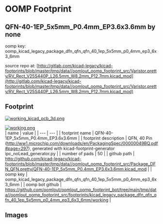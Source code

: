 # OOMP Footprint  
## QFN-40-1EP_5x5mm_P0.4mm_EP3.6x3.6mm  by none  
  
oomp key: oomp_kicad_legacy_package_dfn_qfn_qfn_40_1ep_5x5mm_p0_4mm_ep3_6x3_6mm  
  
source repo at: [http://gitlab.com/kicad-legacy/kicad-footprints/blob/master/tmp/data//oomlout_oomp_footprint_src/Varistor.pretty/RV_Rect_V25S440P_L26.5mm_W8.2mm_P12.7mm.kicad_mod](http://gitlab.com/kicad-legacy/kicad-footprints/blob/master/tmp/data//oomlout_oomp_footprint_src/Varistor.pretty/RV_Rect_V25S440P_L26.5mm_W8.2mm_P12.7mm.kicad_mod)  
## Footprint  
  
[![working_kicad_pcb_3d.png](working_kicad_pcb_3d_600.png)](working_kicad_pcb_3d.png)  
  
[![working.png](working_600.png)](working.png)  
| name | value | 
| --- | --- | 
| footprint name | QFN-40-1EP_5x5mm_P0.4mm_EP3.6x3.6mm | 
| footprint description | QFN, 40 Pin (http://ww1.microchip.com/downloads/en/PackagingSpec/00000049BQ.pdf#page=297), generated with kicad-footprint-generator ipc_noLead_generator.py | 
| number of pads | 50 | 
| github path | http://github.com/kicad-legacy/kicad-footprints/blob/master/tmp/data//oomlout_oomp_footprint_src/Package_DFN_QFN.pretty/QFN-40-1EP_5x5mm_P0.4mm_EP3.6x3.6mm.kicad_mod | 
| oomp key | oomp_kicad_legacy_package_dfn_qfn_qfn_40_1ep_5x5mm_p0_4mm_ep3_6x3_6mm | 
| oomp bot github | https://github.com/oomlout/oomlout_oomp_footprint_bot/tree/main/tmp/data//oomlout_oomp_footprint_src/footprints/kicad_legacy_package_dfn_qfn_qfn_40_1ep_5x5mm_p0_4mm_ep3_6x3_6mm/working | 
## Images  
